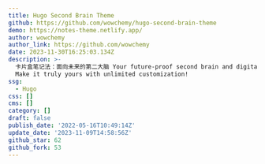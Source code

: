 ```yaml
---
title: Hugo Second Brain Theme
github: https://github.com/wowchemy/hugo-second-brain-theme
demo: https://notes-theme.netlify.app/
author: wowchemy
author_link: https://github.com/wowchemy
date: 2023-11-30T16:25:03.134Z
description: >-
  卡片盒笔记法：面向未来的第二大脑 Your future-proof second brain and digital garden for free!
  Make it truly yours with unlimited customization!
ssg:
  - Hugo
css: []
cms: []
category: []
draft: false
publish_date: '2022-05-16T10:49:14Z'
update_date: '2023-11-09T14:58:56Z'
github_star: 62
github_fork: 53
---
```

